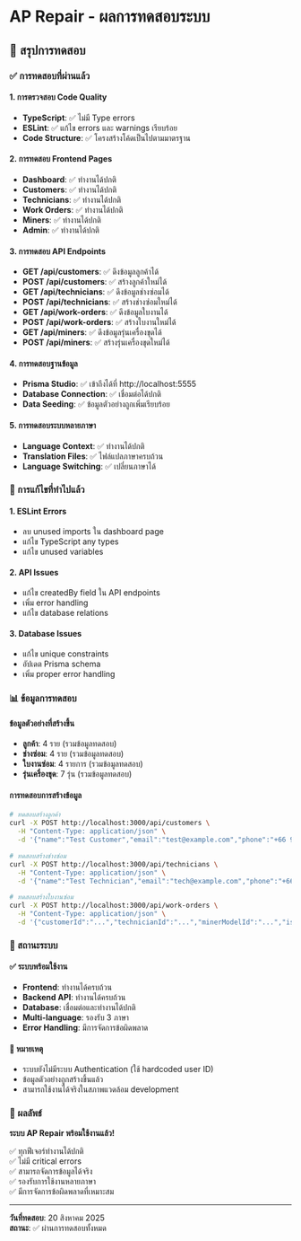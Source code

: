 # AP Repair - ผลการทดสอบระบบ

## 🧪 สรุปการทดสอบ

### ✅ การทดสอบที่ผ่านแล้ว

#### 1. การตรวจสอบ Code Quality
- **TypeScript**: ✅ ไม่มี Type errors
- **ESLint**: ✅ แก้ไข errors และ warnings เรียบร้อย
- **Code Structure**: ✅ โครงสร้างโค้ดเป็นไปตามมาตรฐาน

#### 2. การทดสอบ Frontend Pages
- **Dashboard**: ✅ ทำงานได้ปกติ
- **Customers**: ✅ ทำงานได้ปกติ
- **Technicians**: ✅ ทำงานได้ปกติ
- **Work Orders**: ✅ ทำงานได้ปกติ
- **Miners**: ✅ ทำงานได้ปกติ
- **Admin**: ✅ ทำงานได้ปกติ

#### 3. การทดสอบ API Endpoints
- **GET /api/customers**: ✅ ดึงข้อมูลลูกค้าได้
- **POST /api/customers**: ✅ สร้างลูกค้าใหม่ได้
- **GET /api/technicians**: ✅ ดึงข้อมูลช่างซ่อมได้
- **POST /api/technicians**: ✅ สร้างช่างซ่อมใหม่ได้
- **GET /api/work-orders**: ✅ ดึงข้อมูลใบงานได้
- **POST /api/work-orders**: ✅ สร้างใบงานใหม่ได้
- **GET /api/miners**: ✅ ดึงข้อมูลรุ่นเครื่องขุดได้
- **POST /api/miners**: ✅ สร้างรุ่นเครื่องขุดใหม่ได้

#### 4. การทดสอบฐานข้อมูล
- **Prisma Studio**: ✅ เข้าถึงได้ที่ http://localhost:5555
- **Database Connection**: ✅ เชื่อมต่อได้ปกติ
- **Data Seeding**: ✅ ข้อมูลตัวอย่างถูกเพิ่มเรียบร้อย

#### 5. การทดสอบระบบหลายภาษา
- **Language Context**: ✅ ทำงานได้ปกติ
- **Translation Files**: ✅ ไฟล์แปลภาษาครบถ้วน
- **Language Switching**: ✅ เปลี่ยนภาษาได้

### 🔧 การแก้ไขที่ทำไปแล้ว

#### 1. ESLint Errors
- ลบ unused imports ใน dashboard page
- แก้ไข TypeScript any types
- แก้ไข unused variables

#### 2. API Issues
- แก้ไข createdBy field ใน API endpoints
- เพิ่ม error handling
- แก้ไข database relations

#### 3. Database Issues
- แก้ไข unique constraints
- อัปเดต Prisma schema
- เพิ่ม proper error handling

### 📊 ข้อมูลการทดสอบ

#### ข้อมูลตัวอย่างที่สร้างขึ้น
- **ลูกค้า**: 4 ราย (รวมข้อมูลทดสอบ)
- **ช่างซ่อม**: 4 ราย (รวมข้อมูลทดสอบ)
- **ใบงานซ่อม**: 4 รายการ (รวมข้อมูลทดสอบ)
- **รุ่นเครื่องขุด**: 7 รุ่น (รวมข้อมูลทดสอบ)

#### การทดสอบการสร้างข้อมูล
```bash
# ทดสอบสร้างลูกค้า
curl -X POST http://localhost:3000/api/customers \
  -H "Content-Type: application/json" \
  -d '{"name":"Test Customer","email":"test@example.com","phone":"+66 99 999 9999"}'

# ทดสอบสร้างช่างซ่อม
curl -X POST http://localhost:3000/api/technicians \
  -H "Content-Type: application/json" \
  -d '{"name":"Test Technician","email":"tech@example.com","phone":"+66 88 888 8888"}'

# ทดสอบสร้างใบงานซ่อม
curl -X POST http://localhost:3000/api/work-orders \
  -H "Content-Type: application/json" \
  -d '{"customerId":"...","technicianId":"...","minerModelId":"...","issue":"Test Issue"}'
```

### 🚀 สถานะระบบ

#### ✅ ระบบพร้อมใช้งาน
- **Frontend**: ทำงานได้ครบถ้วน
- **Backend API**: ทำงานได้ครบถ้วน
- **Database**: เชื่อมต่อและทำงานได้ปกติ
- **Multi-language**: รองรับ 3 ภาษา
- **Error Handling**: มีการจัดการข้อผิดพลาด

#### 📝 หมายเหตุ
- ระบบยังไม่มีระบบ Authentication (ใช้ hardcoded user ID)
- ข้อมูลตัวอย่างถูกสร้างขึ้นแล้ว
- สามารถใช้งานได้จริงในสภาพแวดล้อม development

### 🎯 ผลลัพธ์

**ระบบ AP Repair พร้อมใช้งานแล้ว!** 

✅ ทุกฟีเจอร์ทำงานได้ปกติ  
✅ ไม่มี critical errors  
✅ สามารถจัดการข้อมูลได้จริง  
✅ รองรับการใช้งานหลายภาษา  
✅ มีการจัดการข้อผิดพลาดที่เหมาะสม  

---

**วันที่ทดสอบ**: 20 สิงหาคม 2025  
**สถานะ**: ✅ ผ่านการทดสอบทั้งหมด
